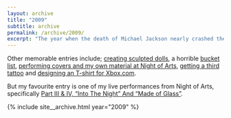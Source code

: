 ```yaml
---
layout: archive
title: "2009"
subtitle: archive
permalink: /archive/2009/
excerpt: "The year when the death of Michael Jackson nearly crashed the internet."
---
```

Other memorable entries include; [creating sculpted dolls][dolls], a horrible [bucket list][bucket], [performing covers and my own material at Night of Arts][nightart], [getting a third tattoo][tattoo3] and [designing an T-shirt for Xbox.com][xbox].

But my favourite entry is one of my live performances from Night of Arts, specifically [Part III & IV, “Into The Night” And “Made of Glass”][glass].

[dolls]: /blog/more-glorious-shots-of-dolls
[bucket]: /blog/things-to-do-whilst-im-still-alive
[nightart]: /blog/part-i-leap-of-faith
[tattoo3]: /blog/tattoo-no-3
[xbox]: /blog/my-xbox-my-way-runner-up
[glass]: /blog/part-iii-and-iv-into-the-night-and-made-of-glass
[2009]: /archive/2009

{% include site__archive.html year="2009" %}